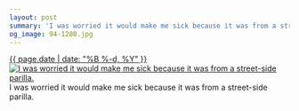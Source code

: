 ```yaml
---
layout: post
summary: 'I was worried it would make me sick because it was from a street-side parilla.'
og_image: 94-1280.jpg
---
```


<p>
 <time>
  <a href="/94">
   {{ page.date | date: "%B %-d, %Y" }}
  </a>
 </time>
 <a href="/94">
  <img alt="I was worried it would make me sick because it was from a street-side parilla." sizes="(min-width: 700px) 50vw, calc(100vw - 2rem)" src="{{ site.assets_url }}/94-640.jpg" srcset="{{ site.assets_url }}/94-1280.jpg 1280w, {{ site.assets_url }}/94-960.jpg 960w, {{ site.assets_url }}/94-640.jpg 640w, {{ site.assets_url }}/94-320.jpg 320w"/>
 </a>
 <span>
  I was worried it would make me sick because it was from a street-side parilla.
 </span>
</p>
